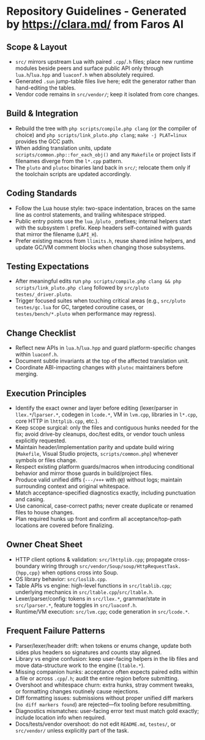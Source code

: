 # Repository Guidelines - Generated by https://clara.md/ from Faros AI

## Scope & Layout
- `src/` mirrors upstream Lua with paired `.cpp`/`.h` files; place new runtime modules beside peers and surface public API only through `lua.h`/`lua.hpp` and `luaconf.h` when absolutely required.
- Generated `.sun` jump-table files live here; edit the generator rather than hand-editing the tables.
- Vendor code remains in `src/vendor/`; keep it isolated from core changes.

## Build & Integration
- Rebuild the tree with `php scripts/compile.php clang` (or the compiler of choice) and `php scripts/link_pluto.php clang`; `make -j PLAT=linux` provides the GCC path.
- When adding translation units, update `scripts/common.php::for_each_obj()` and any `Makefile` or project lists if filenames diverge from the `l*.cpp` pattern.
- The `pluto` and `plutoc` binaries land back in `src/`; relocate them only if the toolchain scripts are updated accordingly.

## Coding Standards
- Follow the Lua house style: two-space indentation, braces on the same line as control statements, and trailing whitespace stripped.
- Public entry points use the `lua_`/`pluto_` prefixes; internal helpers start with the subsystem `l` prefix. Keep headers self-contained with guards that mirror the filename (`LAPI_H`).
- Prefer existing macros from `llimits.h`, reuse shared inline helpers, and update GC/VM comment blocks when changing those subsystems.

## Testing Expectations
- After meaningful edits run `php scripts/compile.php clang && php scripts/link_pluto.php clang` followed by `src/pluto testes/_driver.pluto`.
- Trigger focused suites when touching critical areas (e.g., `src/pluto testes/gc.lua` for GC, targeted coroutine cases, or `testes/bench/*.pluto` when performance may regress).

## Change Checklist
- Reflect new APIs in `lua.h`/`lua.hpp` and guard platform-specific changes within `luaconf.h`.
- Document subtle invariants at the top of the affected translation unit.
- Coordinate ABI-impacting changes with `plutoc` maintainers before merging.

## Execution Principles
- Identify the exact owner and layer before editing (lexer/parser in `llex.*`/`lparser.*`, codegen in `lcode.*`, VM in `lvm.cpp`, libraries in `l*.cpp`, core HTTP in `lhttplib.cpp`, etc.).
- Keep scope surgical: only the files and contiguous hunks needed for the fix; avoid drive-by cleanups, doc/test edits, or vendor touch unless explicitly requested.
- Maintain header/implementation parity and update build wiring (`Makefile`, Visual Studio projects, `scripts/common.php`) whenever symbols or files change.
- Respect existing platform guards/macros when introducing conditional behavior and mirror those guards in build/project files.
- Produce valid unified diffs (`---/+++` with `@@`) without logs; maintain surrounding context and original whitespace.
- Match acceptance-specified diagnostics exactly, including punctuation and casing.
- Use canonical, case-correct paths; never create duplicate or renamed files to house changes.
- Plan required hunks up front and confirm all acceptance/top-path locations are covered before finalizing.

## Owner Cheat Sheet
- HTTP client options & validation: `src/lhttplib.cpp`; propagate cross-boundary wiring through `src/vendor/Soup/soup/HttpRequestTask.{hpp,cpp}` when options cross into Soup.
- OS library behavior: `src/loslib.cpp`.
- Table APIs vs engine: high-level functions in `src/ltablib.cpp`; underlying mechanics in `src/ltable.cpp`/`src/ltable.h`.
- Lexer/parser/config: tokens in `src/llex.*`, grammar/state in `src/lparser.*`, feature toggles in `src/luaconf.h`.
- Runtime/VM execution: `src/lvm.cpp`; code generation in `src/lcode.*`.

## Frequent Failure Patterns
- Parser/lexer/header drift: when tokens or enums change, update both sides plus headers so signatures and counts stay aligned.
- Library vs engine confusion: keep user-facing helpers in the lib files and move data-structure work to the engine (`ltable.*`).
- Missing companion hunks: acceptance often expects paired edits within a file or across `.cpp`/`.h`; audit the entire region before submitting.
- Overshoot and whitespace churn: extra hunks, stray comment tweaks, or formatting changes routinely cause rejections.
- Diff formatting issues: submissions without proper unified diff markers (`no diff markers found`) are rejected—fix tooling before resubmitting.
- Diagnostics mismatches: user-facing error text must match gold exactly; include location info when required.
- Docs/tests/vendor overshoot: do not edit `README.md`, `testes/`, or `src/vendor/` unless explicitly part of the task.
